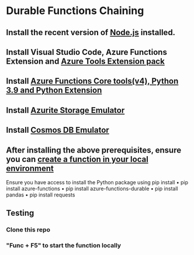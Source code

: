 # Durable Functions Chaining

## Install the recent version of [Node.js](https://nodejs.org/en) installed.

## Install Visual Studio Code, Azure Functions Extension and [Azure Tools Extension pack](https://learn.microsoft.com/en-us/azure/azure-functions/functions-develop-vs-code?tabs=python#run-local-requirements)

## Install [Azure Functions Core tools(v4), Python 3.9 and Python Extension](https://learn.microsoft.com/en-us/azure/azure-functions/functions-develop-vs-code?tabs=python#run-local-requirements)

## Install [Azurite Storage Emulator](https://learn.microsoft.com/en-us/azure/storage/common/storage-use-azurite?tabs=visual-studio-code)

## Install [Cosmos DB Emulator](https://learn.microsoft.com/en-us/azure/storage/common/storage-use-azurite?tabs=visual-studio-code)

## After installing the above prerequisites, ensure you can [create a function in your local environment](https://learn.microsoft.com/en-us/azure/azure-functions/functions-develop-vs-code?tabs=python#create-an-azure-functions-project)

Ensure you have access to install the Python package using pip install 
•	pip install azure-functions
•	pip install azure-functions-durable
•	pip install pandas
•	pip install requests

## Testing

### Clone this repo

### "Func + F5" to start the function locally 